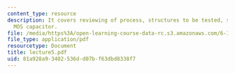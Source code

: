 ```yaml
---
content_type: resource
description: It covers reviewing of process, structures to be tested, sheet resistance,
  MOS capacitor.
file: /media/https%3A/open-learning-course-data-rc.s3.amazonaws.com/6-152j-micro-nano-processing-technology-fall-2005/81a928a93402536dd07bf63dbd8338f7_lecture5.pdf
file_type: application/pdf
resourcetype: Document
title: lecture5.pdf
uid: 81a928a9-3402-536d-d07b-f63dbd8338f7
---
```

